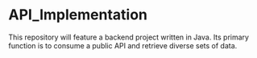 # API_Implementation
This repository will feature a backend project written in Java. Its primary function is to consume a public API and retrieve diverse sets of data.
